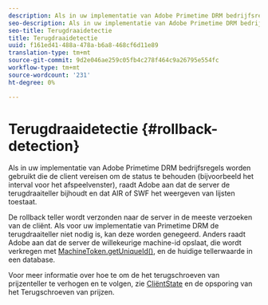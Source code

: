 ```yaml
---
description: Als in uw implementatie van Adobe Primetime DRM bedrijfsregels worden gebruikt die de client vereisen om de status te behouden (bijvoorbeeld het interval voor het afspeelvenster), raadt Adobe aan dat de server de terugdraaiteller bijhoudt en dat AIR of SWF het weergeven van lijsten toestaat.
seo-description: Als in uw implementatie van Adobe Primetime DRM bedrijfsregels worden gebruikt die de client vereisen om de status te behouden (bijvoorbeeld het interval voor het afspeelvenster), raadt Adobe aan dat de server de terugdraaiteller bijhoudt en dat AIR of SWF het weergeven van lijsten toestaat.
seo-title: Terugdraaidetectie
title: Terugdraaidetectie
uuid: f161ed41-488a-478a-b6a8-468cf6d11e89
translation-type: tm+mt
source-git-commit: 9d2e046ae259c05fb4c278f464c9a26795e554fc
workflow-type: tm+mt
source-wordcount: '231'
ht-degree: 0%

---
```



# Terugdraaidetectie {#rollback-detection}

Als in uw implementatie van Adobe Primetime DRM bedrijfsregels worden gebruikt die de client vereisen om de status te behouden (bijvoorbeeld het interval voor het afspeelvenster), raadt Adobe aan dat de server de terugdraaiteller bijhoudt en dat AIR of SWF het weergeven van lijsten toestaat.

De rollback teller wordt verzonden naar de server in de meeste verzoeken van de cliënt. Als voor uw implementatie van Primetime DRM de terugdraaiteller niet nodig is, kan deze worden genegeerd. Anders raadt Adobe aan dat de server de willekeurige machine-id opslaat, die wordt verkregen met [MachineToken.getUniqueId()](https://help.adobe.com/en_US/primetime/api/drm-apis/server/javadocs-flashaccess-pro/com/adobe/flashaccess/sdk/cert/MachineId.html#getUniqueId()), en de huidige tellerwaarde in een database.

Voor meer informatie over hoe te om de het terugschroeven van prijzenteller te verhogen en te volgen, zie [CliëntState](https://help.adobe.com/en_US/primetime/api/drm-apis/server/javadocs-flashaccess-pro/com/adobe/flashaccess/sdk/protocol/ClientState.html) en de opsporing van het Terugschroeven van prijzen.